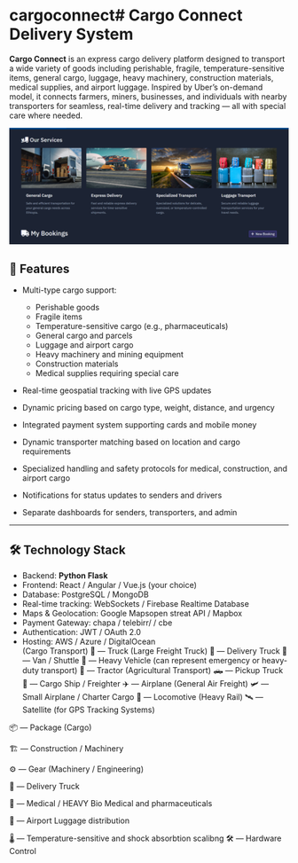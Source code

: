 # cargoconnect# Cargo Connect Delivery System

**Cargo Connect** is an express cargo delivery platform designed to transport a wide variety of goods including perishable, fragile, temperature-sensitive items, general cargo, luggage, heavy machinery, construction materials, medical supplies, and airport luggage. Inspired by Uber’s on-demand model, it connects farmers, miners, businesses, and individuals with nearby transporters for seamless, real-time delivery and tracking — all with special care where needed.

![image alt](https://github.com/birukG09/cargoconnect/blob/a163c09ee1b8436f2f98ad67de99599ae8460dde/Screenshot%20(47).png)

## 🚀 Features

- Multi-type cargo support:  
  - Perishable goods  
  - Fragile items  
  - Temperature-sensitive cargo (e.g., pharmaceuticals)  
  - General cargo and parcels  
  - Luggage and airport cargo  
  - Heavy machinery and mining equipment  
  - Construction materials  
  - Medical supplies requiring special care  

- Real-time geospatial tracking with live GPS updates  
- Dynamic pricing based on cargo type, weight, distance, and urgency  
- Integrated payment system supporting cards and mobile money  
- Dynamic transporter matching based on location and cargo requirements  
- Specialized handling and safety protocols for medical, construction, and airport cargo  
- Notifications for status updates to senders and drivers  
- Separate dashboards for senders, transporters, and admin  

---

## 🛠️ Technology Stack

- Backend: **Python Flask**  
- Frontend: React / Angular / Vue.js (your choice)  
- Database: PostgreSQL / MongoDB  
- Real-time tracking: WebSockets / Firebase Realtime Database  
- Maps & Geolocation: Google Mapsopen streat API / Mapbox  
- Payment Gateway: chapa / telebirr/  / cbe 
- Authentication: JWT / OAuth 2.0  
- Hosting: AWS / Azure / DigitalOcean  
   (Cargo Transport) 🚛  — Truck (Large Freight Truck)
🚚  — Delivery Truck
🚐  — Van / Shuttle
🚒  — Heavy Vehicle (can represent emergency or heavy-duty transport)
🚜  — Tractor (Agricultural Transport)
🛻  — Pickup Truck
🚢  — Cargo Ship / Freighter
✈️  — Airplane (General Air Freight)
🛩️  — Small Airplane / Charter Cargo
🚂  — Locomotive (Heavy Rail)
🛰️  — Satellite (for GPS Tracking Systems)


📦 — Package (Cargo)

🏗️ — Construction / Machinery

⚙️ — Gear (Machinery / Engineering)

🚚 — Delivery Truck

🏥 — Medical / HEAVY Bio Medical and pharmaceuticals

🛄 — Airport Luggage distribution

🌡️ — Temperature-sensitive and shock absorbtion scalibng 
🛠️ — Hardware Control



